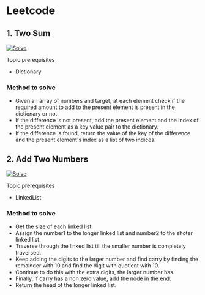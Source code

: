 # Leetcode


## 1. Two Sum

[![Solve](https://icons.iconarchive.com/icons/oxygen-icons.org/oxygen/24/Actions-document-edit-icon.png)](https://leetcode.com/problems/two-sum/)

Topic prerequisites

- Dictionary

### Method to solve

- Given an array of numbers and target, at each element check if the required amount to add to the present element is present in the dictionary or not.
- If the difference is not present, add the present element and the index of the present element as a key value pair to the dictionary.
- If the difference is found, return the value of the key of the difference and the present element's index as a list of two indices.


## 2. Add Two Numbers

[![Solve](https://icons.iconarchive.com/icons/oxygen-icons.org/oxygen/24/Actions-document-edit-icon.png)](https://leetcode.com/problems/add-two-numbers/)

Topic prerequisites

- LinkedList

### Method to solve

- Get the size of each linked list
- Assign the number1 to the longer linked list and number2 to the shoter linked list.
- Traverse through the linked list till the smaller number is completely traversed.
- Keep adding the digits to the larger number and find carry by finding the remainder with 10 and find the digit with quotient with 10.
- Continue to do this with the extra digits, the larger number has.
- Finally, if carry has a non zero value, add the node in the end.
- Return the head of the longer linked list.
